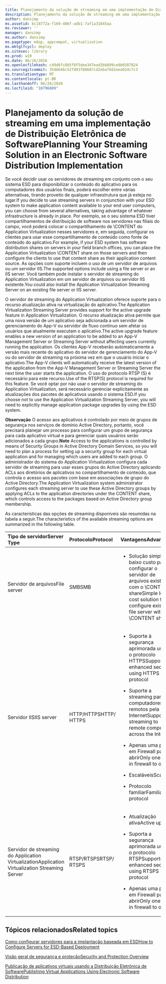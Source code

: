 ```yaml
---
title: Planejamento da solução de streaming em uma implementação de Distribuição Eletrônica de Software
description: Planejamento da solução de streaming em uma implementação de Distribuição Eletrônica de Software
author: dansimp
ms.assetid: bc18772a-f169-486f-adb1-7af1a31845aa
ms.reviewer: ''
manager: dansimp
ms.author: dansimp
ms.pagetype: mdop, appcompat, virtualization
ms.mktglfcycl: deploy
ms.sitesec: library
ms.prod: w10
ms.date: 06/16/2016
ms.openlocfilehash: c49d6fc0b5f8f5dee347ead3bb899ce9b0387024
ms.sourcegitcommit: 354664bc527d93f80687cd2eba70d1eea024c7c3
ms.translationtype: MT
ms.contentlocale: pt-BR
ms.lasthandoff: 06/26/2020
ms.locfileid: "10796809"
---
```

# <span data-ttu-id="75f8e-103">Planejamento da solução de streaming em uma implementação de Distribuição Eletrônica de Software</span><span class="sxs-lookup"><span data-stu-id="75f8e-103">Planning Your Streaming Solution in an Electronic Software Distribution Implementation</span></span>


<span data-ttu-id="75f8e-104">Se você decidir usar os servidores de streaming em conjunto com o seu sistema ESD para disponibilizar o conteúdo do aplicativo para os computadores dos usuários finais, poderá escolher entre várias alternativas, tirando proveito de qualquer infraestrutura que já esteja no lugar.</span><span class="sxs-lookup"><span data-stu-id="75f8e-104">If you decide to use streaming servers in conjunction with your ESD system to make application content available to your end user computers, you can choose from several alternatives, taking advantage of whatever infrastructure is already in place.</span></span> <span data-ttu-id="75f8e-105">Por exemplo, se o seu sistema ESD tiver compartilhamentos de distribuição de software nos servidores nas filiais do campo, você poderá colocar o compartilhamento de \\CONTENT do Application Virtualization nesses servidores e, em seguida, configurar os clientes para usar esse compartilhamento de conteúdo como fonte de conteúdo do aplicativo.</span><span class="sxs-lookup"><span data-stu-id="75f8e-105">For example, if your ESD system has software distribution shares on servers in your field branch offices, you can place the Application Virtualization \\CONTENT share on those servers and then configure the clients to use that content share as their application content source.</span></span> <span data-ttu-id="75f8e-106">As opções com suporte incluem o uso de um servidor de arquivos ou um servidor IIS.</span><span class="sxs-lookup"><span data-stu-id="75f8e-106">The supported options include using a file server or an IIS server.</span></span> <span data-ttu-id="75f8e-107">Você também pode instalar o servidor de streaming do Application Virtualization em um servidor de arquivos ou servidor IIS existente.</span><span class="sxs-lookup"><span data-stu-id="75f8e-107">You could also install the Application Virtualization Streaming Server on an existing file server or IIS server.</span></span>

<span data-ttu-id="75f8e-108">O servidor de streaming do Application Virtualization oferece suporte para o recurso atualização ativa na virtualização do aplicativo.</span><span class="sxs-lookup"><span data-stu-id="75f8e-108">The Application Virtualization Streaming Server provides support for the active upgrade feature in Application Virtualization.</span></span> <span data-ttu-id="75f8e-109">O recurso atualização ativa permite que uma nova versão de um aplicativo seja adicionada a um servidor de gerenciamento do App-V ou servidor de fluxo contínuo sem afetar os usuários que atualmente executam o aplicativo.</span><span class="sxs-lookup"><span data-stu-id="75f8e-109">The active upgrade feature enables a new version of an application to be added to an App-V Management Server or Streaming Server without affecting users currently running the application.</span></span> <span data-ttu-id="75f8e-110">Os clientes App-V receberão automaticamente a versão mais recente do aplicativo do servidor de gerenciamento do App-V ou do servidor de streaming na próxima vez em que o usuário iniciar o aplicativo.</span><span class="sxs-lookup"><span data-stu-id="75f8e-110">The App-V clients will automatically receive the latest version of the application from the App-V Management Server or Streaming Server the next time the user starts the application.</span></span> <span data-ttu-id="75f8e-111">O uso do protocolo RTSP (S) é necessário para este recurso.</span><span class="sxs-lookup"><span data-stu-id="75f8e-111">Use of the RTSP(S) protocol is required for this feature.</span></span> <span data-ttu-id="75f8e-112">Se você optar por não usar o servidor de streaming do Application Virtualization, será necessário gerenciar explicitamente as atualizações dos pacotes de aplicativos usando o sistema ESD.</span><span class="sxs-lookup"><span data-stu-id="75f8e-112">If you choose not to use the Application Virtualization Streaming Server, you will need to explicitly manage application package upgrades by using the ESD system.</span></span>

<span data-ttu-id="75f8e-113">**Observação**  O acesso aos aplicativos é controlado por meio de grupos de segurança nos serviços de domínio Active Directory, portanto, você precisará planejar um processo para configurar um grupo de segurança para cada aplicativo virtual e para gerenciar quais usuários serão adicionados a cada grupo.</span><span class="sxs-lookup"><span data-stu-id="75f8e-113">**Note** Access to the applications is controlled by means of Security Groups in Active Directory Domain Services, so you will need to plan a process for setting up a security group for each virtual application and for managing which users are added to each group.</span></span> <span data-ttu-id="75f8e-114">O administrador do sistema do Application Virtualization configura cada servidor de streaming para usar esses grupos do Active Directory aplicando ACLs aos diretórios de aplicativos no compartilhamento de conteúdo, que controla o acesso aos pacotes com base em associações de grupo do Active Directory.</span><span class="sxs-lookup"><span data-stu-id="75f8e-114">The Application Virtualization system administrator configures each streaming server to use these Active Directory groups by applying ACLs to the application directories under the CONTENT share, which controls access to the packages based on Active Directory group membership.</span></span>

 

<span data-ttu-id="75f8e-115">As características das opções de streaming disponíveis são resumidas na tabela a seguir.</span><span class="sxs-lookup"><span data-stu-id="75f8e-115">The characteristics of the available streaming options are summarized in the following table.</span></span>

<table>
<colgroup>
<col width="20%" />
<col width="20%" />
<col width="20%" />
<col width="20%" />
<col width="20%" />
</colgroup>
<thead>
<tr class="header">
<th align="left"><span data-ttu-id="75f8e-116">Tipo de servidor</span><span class="sxs-lookup"><span data-stu-id="75f8e-116">Server Type</span></span></th>
<th align="left"><span data-ttu-id="75f8e-117">Protocolo</span><span class="sxs-lookup"><span data-stu-id="75f8e-117">Protocol</span></span></th>
<th align="left"><span data-ttu-id="75f8e-118">Vantagens</span><span class="sxs-lookup"><span data-stu-id="75f8e-118">Advantages</span></span></th>
<th align="left"><span data-ttu-id="75f8e-119">Desvantagens</span><span class="sxs-lookup"><span data-stu-id="75f8e-119">Disadvantages</span></span></th>
<th align="left"><span data-ttu-id="75f8e-120">Links</span><span class="sxs-lookup"><span data-stu-id="75f8e-120">Links</span></span></th>
</tr>
</thead>
<tbody>
<tr class="odd">
<td align="left"><p><span data-ttu-id="75f8e-121">Servidor de arquivos</span><span class="sxs-lookup"><span data-stu-id="75f8e-121">File server</span></span></p></td>
<td align="left"><p><span data-ttu-id="75f8e-122">SMB</span><span class="sxs-lookup"><span data-stu-id="75f8e-122">SMB</span></span></p></td>
<td align="left"><ul>
<li><p><span data-ttu-id="75f8e-123">Solução simples de baixo custo para configurar o servidor de arquivos existente com o \CONTENT share</span><span class="sxs-lookup"><span data-stu-id="75f8e-123">Simple low-cost solution to configure existing file server with \CONTENT share</span></span></p></li>
</ul></td>
<td align="left"><ul>
<li><p><span data-ttu-id="75f8e-124">Sem atualização ativa</span><span class="sxs-lookup"><span data-stu-id="75f8e-124">No active upgrade</span></span></p></li>
</ul></td>
<td align="left"><p><a href="how-to-configure-the-file-server.md" data-raw-source="[How to Configure the File Server](how-to-configure-the-file-server.md)"><span data-ttu-id="75f8e-125">Como configurar o Servidor de Arquivos</span><span class="sxs-lookup"><span data-stu-id="75f8e-125">How to Configure the File Server</span></span></a></p></td>
</tr>
<tr class="even">
<td align="left"><p><span data-ttu-id="75f8e-126">Servidor IIS</span><span class="sxs-lookup"><span data-stu-id="75f8e-126">IIS server</span></span></p></td>
<td align="left"><p><span data-ttu-id="75f8e-127">HTTP/HTTPS</span><span class="sxs-lookup"><span data-stu-id="75f8e-127">HTTP/ HTTPS</span></span></p></td>
<td align="left"><ul>
<li><p><span data-ttu-id="75f8e-128">Suporte à segurança aprimorada usando o protocolo HTTPS</span><span class="sxs-lookup"><span data-stu-id="75f8e-128">Supports enhanced security using HTTPS protocol</span></span></p></li>
<li><p><span data-ttu-id="75f8e-129">Suporte a streaming para computadores remotos pela Internet</span><span class="sxs-lookup"><span data-stu-id="75f8e-129">Supports streaming to remote computers across the Internet</span></span></p></li>
<li><p><span data-ttu-id="75f8e-130">Apenas uma porta em Firewall para abrir</span><span class="sxs-lookup"><span data-stu-id="75f8e-130">Only one port in firewall to open</span></span></p></li>
<li><p><span data-ttu-id="75f8e-131">Escaláveis</span><span class="sxs-lookup"><span data-stu-id="75f8e-131">Scalable</span></span></p></li>
<li><p><span data-ttu-id="75f8e-132">Protocolo familiar</span><span class="sxs-lookup"><span data-stu-id="75f8e-132">Familiar protocol</span></span></p></li>
</ul></td>
<td align="left"><ul>
<li><p><span data-ttu-id="75f8e-133">É necessário gerenciar o IIS</span><span class="sxs-lookup"><span data-stu-id="75f8e-133">Need to manage IIS</span></span></p></li>
<li><p><span data-ttu-id="75f8e-134">Sem atualização ativa</span><span class="sxs-lookup"><span data-stu-id="75f8e-134">No active upgrade</span></span></p></li>
</ul></td>
<td align="left"><p><a href="how-to-configure-the-server-for-iis.md" data-raw-source="[How to Configure the Server for IIS](how-to-configure-the-server-for-iis.md)"><span data-ttu-id="75f8e-135">Como configurar o servidor para o IIS</span><span class="sxs-lookup"><span data-stu-id="75f8e-135">How to Configure the Server for IIS</span></span></a></p></td>
</tr>
<tr class="odd">
<td align="left"><p><span data-ttu-id="75f8e-136">Servidor de streaming do Application Virtualization</span><span class="sxs-lookup"><span data-stu-id="75f8e-136">Application Virtualization Streaming Server</span></span></p></td>
<td align="left"><p><span data-ttu-id="75f8e-137">RTSP/RTSPS</span><span class="sxs-lookup"><span data-stu-id="75f8e-137">RTSP/ RTSPS</span></span></p></td>
<td align="left"><ul>
<li><p><span data-ttu-id="75f8e-138">Atualização ativa</span><span class="sxs-lookup"><span data-stu-id="75f8e-138">Active upgrade</span></span></p></li>
<li><p><span data-ttu-id="75f8e-139">Suporta a segurança aprimorada usando o protocolo RTSP</span><span class="sxs-lookup"><span data-stu-id="75f8e-139">Supports enhanced security using RTSPS protocol</span></span></p></li>
<li><p><span data-ttu-id="75f8e-140">Apenas uma porta em Firewall para abrir</span><span class="sxs-lookup"><span data-stu-id="75f8e-140">Only one port in firewall to open</span></span></p></li>
</ul></td>
<td align="left"><ul>
<li><p><span data-ttu-id="75f8e-141">Duas infra-estruturas</span><span class="sxs-lookup"><span data-stu-id="75f8e-141">Dual infrastructure</span></span></p></li>
<li><p><span data-ttu-id="75f8e-142">Requisito de administração do servidor</span><span class="sxs-lookup"><span data-stu-id="75f8e-142">Server administration requirement</span></span></p></li>
</ul></td>
<td align="left"><p><a href="how-to-configure-the-application-virtualization-management-servers.md" data-raw-source="[How to Configure the Application Virtualization Management Servers](how-to-configure-the-application-virtualization-management-servers.md)"><span data-ttu-id="75f8e-143">Como configurar os Application Virtualization Management Servers</span><span class="sxs-lookup"><span data-stu-id="75f8e-143">How to Configure the Application Virtualization Management Servers</span></span></a></p></td>
</tr>
</tbody>
</table>

 

## <span data-ttu-id="75f8e-144">Tópicos relacionados</span><span class="sxs-lookup"><span data-stu-id="75f8e-144">Related topics</span></span>


[<span data-ttu-id="75f8e-145">Como configurar servidores para a implantação baseada em ESD</span><span class="sxs-lookup"><span data-stu-id="75f8e-145">How to Configure Servers for ESD-Based Deployment</span></span>](how-to-configure-servers-for-esd-based-deployment.md)

[<span data-ttu-id="75f8e-146">Visão geral de segurança e proteção</span><span class="sxs-lookup"><span data-stu-id="75f8e-146">Security and Protection Overview</span></span>](security-and-protection-overview.md)

[<span data-ttu-id="75f8e-147">Publicação de aplicativos virtuais usando a Distribuição Eletrônica de Software</span><span class="sxs-lookup"><span data-stu-id="75f8e-147">Publishing Virtual Applications Using Electronic Software Distribution</span></span>](publishing-virtual-applications-using-electronic-software-distribution.md)

 

 





